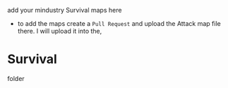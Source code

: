 add your mindustry Survival maps here
- to add the maps create a ```Pull Request``` and upload the Attack map file there.
I will upload it into the,
# Survival 
folder

